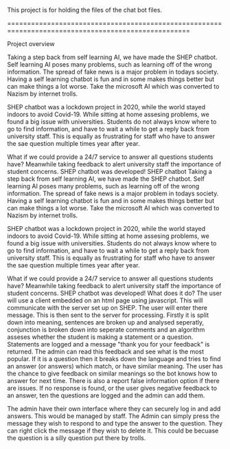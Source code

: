 This project is for holding the files of the chat bot files.

====================================================================================================

Project overview

Taking a step back from self learning AI, we have made the SHEP chatbot. Self learning AI poses many problems, such as learning off of the wrong information. The spread of fake news is a major problem in todays society. Having a self learning chatbot is fun and in some makes things better but can make things a lot worse. Take the microsoft AI which was converted to Nazism by internet trolls.

SHEP chatbot was a lockdown project in 2020, while the world stayed indoors to avoid Covid-19. While sitting at home assesing problems, we found a big issue with universities. Students do not always know where to go to find information, and have to wait a while to get a reply back from university staff. This is equally as frustrating for staff who have to answer the sae question multiple times year after year.

What if we could provide a 24/7 service to answer all questions students have? Meanwhile taking feedback to alert university staff the importance of student concerns. SHEP chatbot was developed!
SHEP chatbot
Taking a step back from self learning AI, we have made the SHEP chatbot. Self learning AI poses many problems, such as learning off of the wrong information. The spread of fake news is a major problem in todays society. Having a self learning chatbot is fun and in some makes things better but can make things a lot worse. Take the microsoft AI which was converted to Nazism by internet trolls.

SHEP chatbot was a lockdown project in 2020, while the world stayed indoors to avoid Covid-19. While sitting at home assesing problems, we found a big issue with universities. Students do not always know where to go to find information, and have to wait a while to get a reply back from university staff. This is equally as frustrating for staff who have to answer the sae question multiple times year after year.

What if we could provide a 24/7 service to answer all questions students have? Meanwhile taking feedback to alert university staff the importance of student concerns. SHEP chatbot was developed!
What does it do?
The user will use a client embedded on an html page using javascript. This will communicate with the server set up on SHEP. The user will enter there message. This is then sent to the server for processing. Firstly it is split down into meaning, sentences are broken up and analysed seperatly, conjunction is broken down into seperate comments and an algorithm asseses whether the student is making a statement or a question. Statements are logged and a message "thank you for your feedback" is returned. The admin can read this feedback and see what is the most popular. If it is a question then it breaks down the language and tries to find an answer (or answers) which match, or have similar meaning. The user has the chance to give feedback on similar meanings so the bot knows how to answer for next time. There is also a report false information option if there are issues. If no response is found, or the user gives negative feedback to an answer, ten the questions are logged and the admin can add them.

The admin have their own interface where they can securely log in and add answers. This would be managed by staff. The Admin can simply press the message they wish to respond to and type the answer to the question. They can right click the message if they wish to delete it. This could be becuase the question is a silly question put there by trolls.


